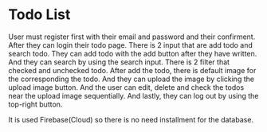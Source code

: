 # Todo List

User must register first with their email and password and their confirment. After they can login their todo page. There is 2 input that are add todo and search todo. They can add todo with the add button after they have written. And they can search by using the search input. There is 2 filter that checked and unchecked todo. After add the todo, there is default image for the corresponding the todo. And they can upload the image by clicking the upload image button. And the user can edit, delete and check the todos near the upload image sequentially. And lastly, they can log out by using the top-right button.

It is used Firebase(Cloud) so there is no need installment for the database.
